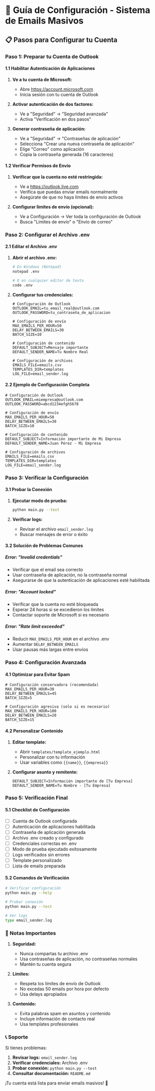 # 🔧 Guía de Configuración - Sistema de Emails Masivos

## 📋 Pasos para Configurar tu Cuenta

### **Paso 1: Preparar tu Cuenta de Outlook**

#### **1.1 Habilitar Autenticación de Aplicaciones**

1. **Ve a tu cuenta de Microsoft:**
   - Abre https://account.microsoft.com
   - Inicia sesión con tu cuenta de Outlook

2. **Activar autenticación de dos factores:**
   - Ve a "Seguridad" → "Seguridad avanzada"
   - Activa "Verificación en dos pasos"

3. **Generar contraseña de aplicación:**
   - Ve a "Seguridad" → "Contraseñas de aplicación"
   - Selecciona "Crear una nueva contraseña de aplicación"
   - Elige "Correo" como aplicación
   - Copia la contraseña generada (16 caracteres)

#### **1.2 Verificar Permisos de Envío**

1. **Verificar que la cuenta no esté restringida:**
   - Ve a https://outlook.live.com
   - Verifica que puedas enviar emails normalmente
   - Asegúrate de que no haya límites de envío activos

2. **Configurar límites de envío (opcional):**
   - Ve a Configuración → Ver toda la configuración de Outlook
   - Busca "Límites de envío" o "Envío de correo"

### **Paso 2: Configurar el Archivo .env**

#### **2.1 Editar el Archivo .env**

1. **Abrir el archivo .env:**
   ```bash
   # En Windows (Notepad)
   notepad .env
   
   # O en cualquier editor de texto
   code .env
   ```

2. **Configurar tus credenciales:**
   ```env
   # Configuración de Outlook
   OUTLOOK_EMAIL=tu_email_real@outlook.com
   OUTLOOK_PASSWORD=tu_contraseña_de_aplicacion
   
   # Configuración de envío
   MAX_EMAILS_PER_HOUR=50
   DELAY_BETWEEN_EMAILS=30
   BATCH_SIZE=10
   
   # Configuración de contenido
   DEFAULT_SUBJECT=Mensaje importante
   DEFAULT_SENDER_NAME=Tu Nombre Real
   
   # Configuración de archivos
   EMAILS_FILE=emails.csv
   TEMPLATES_DIR=templates
   LOG_FILE=email_sender.log
   ```

#### **2.2 Ejemplo de Configuración Completa**

```env
# Configuración de Outlook
OUTLOOK_EMAIL=miempresa@outlook.com
OUTLOOK_PASSWORD=abcd1234efgh5678

# Configuración de envío
MAX_EMAILS_PER_HOUR=50
DELAY_BETWEEN_EMAILS=30
BATCH_SIZE=10

# Configuración de contenido
DEFAULT_SUBJECT=Información importante de Mi Empresa
DEFAULT_SENDER_NAME=Juan Pérez - Mi Empresa

# Configuración de archivos
EMAILS_FILE=emails.csv
TEMPLATES_DIR=templates
LOG_FILE=email_sender.log
```

### **Paso 3: Verificar la Configuración**

#### **3.1 Probar la Conexión**

1. **Ejecutar modo de prueba:**
   ```bash
   python main.py --test
   ```

2. **Verificar logs:**
   - Revisar el archivo `email_sender.log`
   - Buscar mensajes de error o éxito

#### **3.2 Solución de Problemas Comunes**

##### **Error: "Invalid credentials"**
- Verificar que el email sea correcto
- Usar contraseña de aplicación, no la contraseña normal
- Asegurarse de que la autenticación de aplicaciones esté habilitada

##### **Error: "Account locked"**
- Verificar que la cuenta no esté bloqueada
- Esperar 24 horas si se excedieron los límites
- Contactar soporte de Microsoft si es necesario

##### **Error: "Rate limit exceeded"**
- Reducir `MAX_EMAILS_PER_HOUR` en el archivo .env
- Aumentar `DELAY_BETWEEN_EMAILS`
- Usar pausas más largas entre envíos

### **Paso 4: Configuración Avanzada**

#### **4.1 Optimizar para Evitar Spam**

```env
# Configuración conservadora (recomendada)
MAX_EMAILS_PER_HOUR=30
DELAY_BETWEEN_EMAILS=45
BATCH_SIZE=5

# Configuración agresiva (solo si es necesario)
MAX_EMAILS_PER_HOUR=100
DELAY_BETWEEN_EMAILS=20
BATCH_SIZE=15
```

#### **4.2 Personalizar Contenido**

1. **Editar template:**
   - Abrir `templates/template_ejemplo.html`
   - Personalizar con tu información
   - Usar variables como `{{name}}`, `{{empresa}}`

2. **Configurar asunto y remitente:**
   ```env
   DEFAULT_SUBJECT=Información importante de [Tu Empresa]
   DEFAULT_SENDER_NAME=Tu Nombre - [Tu Empresa]
   ```

### **Paso 5: Verificación Final**

#### **5.1 Checklist de Configuración**

- [ ] Cuenta de Outlook configurada
- [ ] Autenticación de aplicaciones habilitada
- [ ] Contraseña de aplicación generada
- [ ] Archivo .env creado y configurado
- [ ] Credenciales correctas en .env
- [ ] Modo de prueba ejecutado exitosamente
- [ ] Logs verificados sin errores
- [ ] Template personalizado
- [ ] Lista de emails preparada

#### **5.2 Comandos de Verificación**

```bash
# Verificar configuración
python main.py --help

# Probar conexión
python main.py --test

# Ver logs
type email_sender.log
```

### **🚨 Notas Importantes**

1. **Seguridad:**
   - Nunca compartas tu archivo .env
   - Usa contraseñas de aplicación, no contraseñas normales
   - Mantén tu cuenta segura

2. **Límites:**
   - Respeta los límites de envío de Outlook
   - No excedas 50 emails por hora por defecto
   - Usa delays apropiados

3. **Contenido:**
   - Evita palabras spam en asuntos y contenido
   - Incluye información de contacto real
   - Usa templates profesionales

### **📞 Soporte**

Si tienes problemas:

1. **Revisar logs:** `email_sender.log`
2. **Verificar credenciales:** Archivo .env
3. **Probar conexión:** `python main.py --test`
4. **Consultar documentación:** `README.md`

¡Tu cuenta está lista para enviar emails masivos! 🎯
